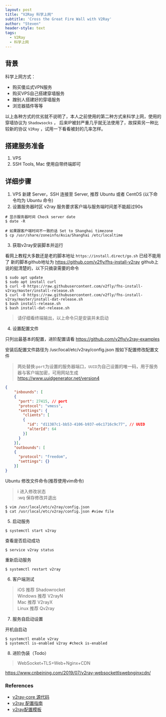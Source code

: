 ```yaml
---
layout: post
title: "V2Ray 科学上网"
subtitle: 'Cross the Great Fire Wall with V2Ray'
author: "Steven"
header-style: text
tags:
  - V2Ray
  - 科学上网
---
```


## 背景

科学上网方式：

- 购买傻瓜式VPN服务
- 购买VPS自己搭建穿墙服务
- 蹭别人搭建好的穿墙服务
- 浏览器插件等等

以上各种方式的优劣就不说明了，本人之前使用的第二种方式来科学上网，使用的穿墙协议为 `Shadowsocks` ， 后来IP被封严重几乎就无法使用了，故探索另一种比较新的协议 `V2Ray` ，试用一下看看被封的几率怎样。

## 搭建服务准备

1. VPS
2. SSH Tools, Mac 使用自带终端即可 

## 详细步骤

1. VPS 新建 Server，SSH 连接至 Server, 推荐 Ubuntu 或者 CentOS (以下命令均为 Ubuntu 命令)
2. 设置服务器时区 v2ray 服务要求客户端与服务端时间差不能超过90s
```console
# 显示服务器时间 Check server date
$ date -R 

# 如果跟客户端时间不一致的话 Set to Shanghai timezone
$ cp /usr/share/zoneinfo/Asia/Shanghai /etc/localtime

```  
3. 获取v2ray安装脚本并运行 

看网上教程大多数还是老的脚本地址 `https://install.direct/go.sh` 已经不能用了
新的脚本github地址为 https://github.com/v2fly/fhs-install-v2ray
github上说的挺清楚的，以下只摘录需要的命令

```console
$ sudo apt update
$ sudo apt install curl
$ curl -O https://raw.githubusercontent.com/v2fly/fhs-install-v2ray/master/install-release.sh
$ curl -O https://raw.githubusercontent.com/v2fly/fhs-install-v2ray/master/install-dat-release.sh
$ bash install-release.sh
$ bash install-dat-release.sh
```
>请仔细看终端输出，以上命令只是安装并未启动

4. 设置配置文件

只列出最基本的配置，进阶配置请看 https://github.com/v2fly/v2ray-examples

安装后配置文件路径为 /usr/local/etc/v2ray/config.json
按如下配置修改配置文件
>两处替换:`port`为设置的服务器端口，`UUID`为自己设置的唯一码，用于服务器与客户端加密，可用网站生成 https://www.uuidgenerator.net/version4

```json
{
    "inbounds": [
    {
      "port": 27415, // port
      "protocol": "vmess",
      "settings": {
        "clients": [
        {
          "id": "d11387c1-bb53-4106-b937-e6c1716c9c77", // UUID 
          "alterId": 64
        }]
      }
    }],
    "outbounds": [
    {
      "protocol": "freedom",
      "settings": {}
    }]
}
```
Ubuntu 修改文件命令(推荐使用vim命令)
>i 进入修改状态 </br>
:wq 保存修改并退出
```console
$ vim /usr/local/etc/v2ray/config.json
$ cat /usr/local/etc/v2ray/config.json #view file 
```

5. 启动服务

```console
$ systemctl start v2ray
```

查看是否启动成功
```console
$ service v2ray status
```
重新启动服务
```console
$ systemctl restart v2ray
```

6. 客户端测试

>iOS  推荐 Shadowrocket</br>
Windows 推荐 V2rayN </br>
Mac 推荐 V2rayX </br>
Linux 推荐 Qv2ray

7. 服务自启动设置

开机自启动
```console
$ systemctl enable v2ray
$ systemctl is-enabled v2ray #check is-enabled
```

8. 进阶伪装（Todo）

>WebSocket+TLS+Web+Nginx+CDN

https://www.cnbeining.com/2019/07/v2ray-websockettlswebnginxcdn/

### References
- [v2ray-core 源代码](https://github.com/v2ray/v2ray-core)
- [v2ray 配置指南](https://toutyrater.github.io)
- [v2ray配置模板](https://github.com/KiriKira/vTemplate)
